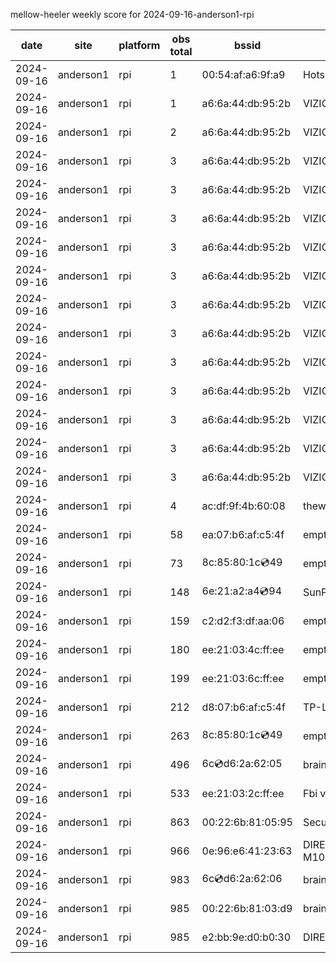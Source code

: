 mellow-heeler weekly score for 2024-09-16-anderson1-rpi

|date|site|platform|obs total|bssid|ssid|lat|lng|
|--|--|--|--|--|--|--|--|
|2024-09-16|anderson1|rpi|1|00:54:af:a6:9f:a9|Hotspot9FA9|40.41746|-122.24048|
|2024-09-16|anderson1|rpi|1|a6:6a:44:db:95:2b|VIZIOCastAudio1849|40.41746|-122.24048|
|2024-09-16|anderson1|rpi|2|a6:6a:44:db:95:2b|VIZIOCastAudio9958|40.41746|-122.24048|
|2024-09-16|anderson1|rpi|3|a6:6a:44:db:95:2b|VIZIOCastAudio9401|40.41746|-122.24048|
|2024-09-16|anderson1|rpi|3|a6:6a:44:db:95:2b|VIZIOCastAudio2748|40.41746|-122.24048|
|2024-09-16|anderson1|rpi|3|a6:6a:44:db:95:2b|VIZIOCastAudio2012|40.41746|-122.24048|
|2024-09-16|anderson1|rpi|3|a6:6a:44:db:95:2b|VIZIOCastAudio4726|40.41746|-122.24048|
|2024-09-16|anderson1|rpi|3|a6:6a:44:db:95:2b|VIZIOCastAudio5509|40.41746|-122.24048|
|2024-09-16|anderson1|rpi|3|a6:6a:44:db:95:2b|VIZIOCastAudio6759|40.41746|-122.24048|
|2024-09-16|anderson1|rpi|3|a6:6a:44:db:95:2b|VIZIOCastAudio6928|40.41746|-122.24048|
|2024-09-16|anderson1|rpi|3|a6:6a:44:db:95:2b|VIZIOCastAudio1392|40.41746|-122.24048|
|2024-09-16|anderson1|rpi|3|a6:6a:44:db:95:2b|VIZIOCastAudio3171|40.41746|-122.24048|
|2024-09-16|anderson1|rpi|3|a6:6a:44:db:95:2b|VIZIOCastAudio7525|40.41746|-122.24048|
|2024-09-16|anderson1|rpi|3|a6:6a:44:db:95:2b|VIZIOCastAudio4815|40.41746|-122.24048|
|2024-09-16|anderson1|rpi|3|a6:6a:44:db:95:2b|VIZIOCastAudio1248|40.41746|-122.24048|
|2024-09-16|anderson1|rpi|4|ac:df:9f:4b:60:08|theweef|40.41746|-122.24048|
|2024-09-16|anderson1|rpi|58|ea:07:b6:af:c5:4f|empty_ssid|40.41746|-122.24048|
|2024-09-16|anderson1|rpi|73|8c:85:80:1c:cd:49|empty_ssid|40.41746|-122.24048|
|2024-09-16|anderson1|rpi|148|6e:21:a2:a4:cd:94|SunPower21450|40.41746|-122.24048|
|2024-09-16|anderson1|rpi|159|c2:d2:f3:df:aa:06|empty_ssid|40.41746|-122.24048|
|2024-09-16|anderson1|rpi|180|ee:21:03:4c:ff:ee|empty_ssid|40.41746|-122.24048|
|2024-09-16|anderson1|rpi|199|ee:21:03:6c:ff:ee|empty_ssid|40.41746|-122.24048|
|2024-09-16|anderson1|rpi|212|d8:07:b6:af:c5:4f|TP-Link_C54F|40.41746|-122.24048|
|2024-09-16|anderson1|rpi|263|8c:85:80:1c:cd:49|empty_ssid|40.41746|-122.24048|
|2024-09-16|anderson1|rpi|496|6c:cd:d6:2a:62:05|braingang2_5GEXT|40.41746|-122.24048|
|2024-09-16|anderson1|rpi|533|ee:21:03:2c:ff:ee|Fbi van 13|40.41746|-122.24048|
|2024-09-16|anderson1|rpi|863|00:22:6b:81:05:95|SecurityCameras|40.41746|-122.24048|
|2024-09-16|anderson1|rpi|966|0e:96:e6:41:23:63|DIRECT-63-HP M102 LaserJet|40.41746|-122.24048|
|2024-09-16|anderson1|rpi|983|6c:cd:d6:2a:62:06|braingang2_2GEXT|40.41746|-122.24048|
|2024-09-16|anderson1|rpi|985|00:22:6b:81:03:d9|braingang2|40.41746|-122.24048|
|2024-09-16|anderson1|rpi|985|e2:bb:9e:d0:b0:30|DIRECT-9ED03030|40.41746|-122.24048|
